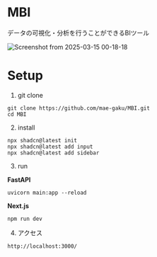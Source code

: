 

# MBI
データの可視化・分析を行うことができるBIツール

![Screenshot from 2025-03-15 00-18-18](https://github.com/user-attachments/assets/7a60ca7c-dd41-4750-8e7c-d62af25e2243)


# Setup

1. git clone
```
git clone https://github.com/mae-gaku/MBI.git
cd MBI
```

2. install
```
npx shadcn@latest init
npx shadcn@latest add input
npx shadcn@latest add sidebar
```


3. run

**FastAPI**
```
uvicorn main:app --reload
```

**Next.js**
```
npm run dev
```

4. アクセス
```
http://localhost:3000/
```
